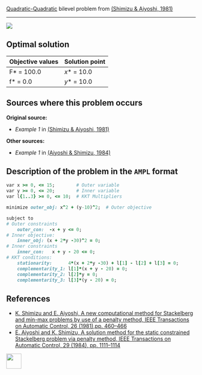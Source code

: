 [Quadratic-Quadratic](/BASBLib/QP-QP-problems) bilevel problem from [(Shimizu & Aiyoshi, 1981)][Shimizu & Aiyoshi, 1981]

---

![](https://github.com/basblsolver/BASBLib/wiki/images/sa_1981_01_eq.jpg)

## Optimal solution

Objective values   | Solution point           |
------------------ | ------------------------ |
F* = 100.0         | _x_* = 10.0              |
f* = 0.0           | _y_* = 10.0              |

## Sources where this problem occurs

__Original source:__

 - _Example 1_ in [(Shimizu & Aiyoshi, 1981)][Shimizu & Aiyoshi, 1981]

__Other sources:__

 - _Example 1_ in [(Aiyoshi & Shimizu, 1984)][Aiyoshi & Shimizu, 1984]

## Description of the problem in the `AMPL` format

```ruby
var x >= 0, <= 15;        # Outer variable
var y >= 0, <= 20;        # Inner variable
var l{1..3} >= 0, <= 10;  # KKT Multipliers

minimize outer_obj: x^2 + (y-10)^2;  # Outer objective

subject to
# Outer constraints
    outer_con:  -x + y <= 0;
# Inner objective:
    inner_obj: (x + 2*y -30)^2 = 0;
# Inner constraints
    inner_con:   x + y - 20 <= 0;
# KKT conditions:
    stationarity:      4*(x + 2*y -30) + l[1] - l[2] + l[3] = 0;
    complementarity_1: l[1]*(x + y - 20) = 0;
    complementarity_2: l[2]*y = 0;
    complementarity_3: l[3]*(y - 20) = 0;
```

##  References

- [K. Shimizu and E. Aiyoshi, A new computational method for Stackelberg and min-max problems by use of a penalty method, IEEE Transactions on Automatic Control, 26 (1981),pp. 460–466](https://doi.org/10.1109/TAC.1981.1102607)
- [E. Aiyoshi and K. Shimizu, A solution method for the static constrained Stackelberg problem via penalty method, IEEE Transactions on Automatic Control, 29 (1984), pp. 1111–1114](https://doi.org/10.1109/TAC.1984.1103455)

[<img src="http://www.interupgrade.com/images/pfeil-backbutton.png" width="40" height="40">](/BASBLib/QP-QP-problems "Back to summary of QP-QP bilevel problems")

[Aiyoshi & Shimizu, 1984]: https://doi.org/10.1109/TAC.1984.1103455
[Shimizu & Aiyoshi, 1981]: https://doi.org/10.1109/TAC.1981.1102607